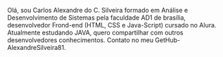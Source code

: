 Olá, sou Carlos Alexandre do C. Silveira formado em Análise e Desenvolvimento de Sistemas pela faculdade AD1 de brasília, desenvolvedor Frond-end (HTML, CSS e Java-Script) cursado no Alura.
Atualmente estudando JAVA, quero compartilhar com outros desenvolvedores conhecimentos.
Contato no meu GetHub- AlexandreSilveira81.

<!---
AlexandreSilveira81/AlexandreSilveira81 is a ✨ special ✨ repository because its `README.md` (this file) appears on your GitHub profile.
You can click the Preview link to take a look at your changes.
--->
